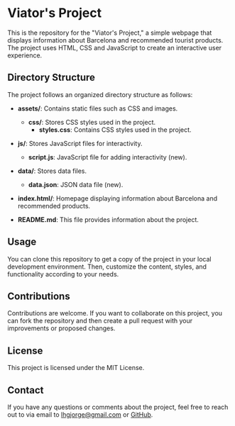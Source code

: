 # Viator's Project



This is the repository for the "Viator's Project," a simple webpage that displays information about Barcelona and recommended tourist products. The project uses HTML, CSS and JavaScript to create an interactive user experience.



## Directory Structure



The project follows an organized directory structure as follows:



-  **assets/**: Contains static files such as CSS and images.

	-  **css/**: Stores CSS styles used in the project.
		-  **styles.css**: Contains CSS styles used in the project.



-  **js/**: Stores JavaScript files for interactivity.
	-  **script.js**: JavaScript file for adding interactivity (new).

-  **data/**: Stores data files.
	-  **data.json**: JSON data file (new).

-  **index.html/**: Homepage displaying information about Barcelona and recommended products.



-  **README.md**: This file provides information about the project.



## Usage



You can clone this repository to get a copy of the project in your local development environment. Then, customize the content, styles, and functionality according to your needs.



## Contributions



Contributions are welcome. If you want to collaborate on this project, you can fork the repository and then create a pull request with your improvements or proposed changes.



## License



This project is licensed under the MIT License.



## Contact



If you have any questions or comments about the project, feel free to reach out to via email to lhgjorge@gmail.com or [GitHub](https://github.com/geoluigi).



```